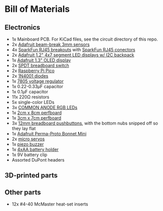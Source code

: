 # Bill of Materials
## Electronics
* 1x Mainboard PCB. For KiCad files, see the circuit directory of this repo.
* 2x [Adafruit beam-break 3mm sensors](https://www.adafruit.com/product/2167)
* 4x [SparkFun RJ45 breakouts](https://www.sparkfun.com/sparkfun-rj45-breakout.html) with [SparkFun RJ45 conectors](https://www.sparkfun.com/rj45-8-pin-connector.html)
* 2x [Adafruit 1.2" 4x7 segment LED displays w/ I2C backpack](https://www.adafruit.com/product/1269)
* 1x [Adafruit 1.3" OLED display](https://www.adafruit.com/product/938)
* 2x [SPDT breadboard switch](https://www.adafruit.com/product/805)
* 2x [Raspberry Pi Pico](https://www.adafruit.com/product/5525)
* 2x [1N4001 diodes](https://www.adafruit.com/product/755)
* 1x [7805 voltage regulator](https://www.adafruit.com/product/2164)
* 1x 0.22-0.33µF capacitor
* 1x 0.1µF capacitor
* 11x 220Ω resistors
* 5x single-color LEDs
* 3x [COMMON ANODE RGB LEDs](https://www.adafruit.com/product/302)
* 1x [2cm x 8cm perfboard](https://www.adafruit.com/product/4783)
* 1x [3cm x 7cm perfboard](https://www.adafruit.com/product/4784)
* 3x [12mm breadboard pushbuttons](https://www.adafruit.com/product/1119), with the bottom nubs snipped off so they lay flat
* 1x [Adafruit Perma-Proto Bonnet Mini](https://www.adafruit.com/product/3203)
* 2x [micro servos](https://www.adafruit.com/product/169)
* 1x [piezo buzzer](https://www.adafruit.com/product/160)
* 1x [4xAA battery holder](https://www.adafruit.com/product/3859)
* 1x 9V battery clip
* Assorted DuPont headers

## 3D-printed parts

## Other parts
* 12x #4-40 McMaster heat-set inserts